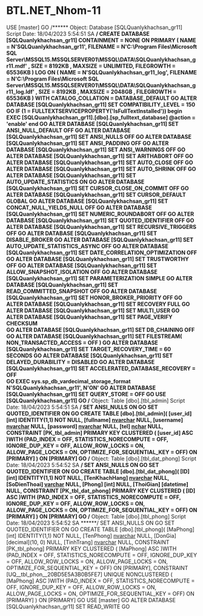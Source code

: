 # BTL.NET_Nhom-11
USE [master]
GO
/****** Object:  Database [SQLQuanlykhachsan_gr11]    Script Date: 18/04/2023 5:54:51 SA ******/
CREATE DATABASE [SQLQuanlykhachsan_gr11]
 CONTAINMENT = NONE
 ON  PRIMARY 
( NAME = N'SQLQuanlykhachsan_gr11', FILENAME = N'C:\Program Files\Microsoft SQL Server\MSSQL15.MSSQLSERVER01\MSSQL\DATA\SQLQuanlykhachsan_gr11.mdf' , SIZE = 8192KB , MAXSIZE = UNLIMITED, FILEGROWTH = 65536KB )
 LOG ON 
( NAME = N'SQLQuanlykhachsan_gr11_log', FILENAME = N'C:\Program Files\Microsoft SQL Server\MSSQL15.MSSQLSERVER01\MSSQL\DATA\SQLQuanlykhachsan_gr11_log.ldf' , SIZE = 8192KB , MAXSIZE = 2048GB , FILEGROWTH = 65536KB )
 WITH CATALOG_COLLATION = DATABASE_DEFAULT
GO
ALTER DATABASE [SQLQuanlykhachsan_gr11] SET COMPATIBILITY_LEVEL = 150
GO
IF (1 = FULLTEXTSERVICEPROPERTY('IsFullTextInstalled'))
begin
EXEC [SQLQuanlykhachsan_gr11].[dbo].[sp_fulltext_database] @action = 'enable'
end
GO
ALTER DATABASE [SQLQuanlykhachsan_gr11] SET ANSI_NULL_DEFAULT OFF 
GO
ALTER DATABASE [SQLQuanlykhachsan_gr11] SET ANSI_NULLS OFF 
GO
ALTER DATABASE [SQLQuanlykhachsan_gr11] SET ANSI_PADDING OFF 
GO
ALTER DATABASE [SQLQuanlykhachsan_gr11] SET ANSI_WARNINGS OFF 
GO
ALTER DATABASE [SQLQuanlykhachsan_gr11] SET ARITHABORT OFF 
GO
ALTER DATABASE [SQLQuanlykhachsan_gr11] SET AUTO_CLOSE OFF 
GO
ALTER DATABASE [SQLQuanlykhachsan_gr11] SET AUTO_SHRINK OFF 
GO
ALTER DATABASE [SQLQuanlykhachsan_gr11] SET AUTO_UPDATE_STATISTICS ON 
GO
ALTER DATABASE [SQLQuanlykhachsan_gr11] SET CURSOR_CLOSE_ON_COMMIT OFF 
GO
ALTER DATABASE [SQLQuanlykhachsan_gr11] SET CURSOR_DEFAULT  GLOBAL 
GO
ALTER DATABASE [SQLQuanlykhachsan_gr11] SET CONCAT_NULL_YIELDS_NULL OFF 
GO
ALTER DATABASE [SQLQuanlykhachsan_gr11] SET NUMERIC_ROUNDABORT OFF 
GO
ALTER DATABASE [SQLQuanlykhachsan_gr11] SET QUOTED_IDENTIFIER OFF 
GO
ALTER DATABASE [SQLQuanlykhachsan_gr11] SET RECURSIVE_TRIGGERS OFF 
GO
ALTER DATABASE [SQLQuanlykhachsan_gr11] SET  DISABLE_BROKER 
GO
ALTER DATABASE [SQLQuanlykhachsan_gr11] SET AUTO_UPDATE_STATISTICS_ASYNC OFF 
GO
ALTER DATABASE [SQLQuanlykhachsan_gr11] SET DATE_CORRELATION_OPTIMIZATION OFF 
GO
ALTER DATABASE [SQLQuanlykhachsan_gr11] SET TRUSTWORTHY OFF 
GO
ALTER DATABASE [SQLQuanlykhachsan_gr11] SET ALLOW_SNAPSHOT_ISOLATION OFF 
GO
ALTER DATABASE [SQLQuanlykhachsan_gr11] SET PARAMETERIZATION SIMPLE 
GO
ALTER DATABASE [SQLQuanlykhachsan_gr11] SET READ_COMMITTED_SNAPSHOT OFF 
GO
ALTER DATABASE [SQLQuanlykhachsan_gr11] SET HONOR_BROKER_PRIORITY OFF 
GO
ALTER DATABASE [SQLQuanlykhachsan_gr11] SET RECOVERY FULL 
GO
ALTER DATABASE [SQLQuanlykhachsan_gr11] SET  MULTI_USER 
GO
ALTER DATABASE [SQLQuanlykhachsan_gr11] SET PAGE_VERIFY CHECKSUM  
GO
ALTER DATABASE [SQLQuanlykhachsan_gr11] SET DB_CHAINING OFF 
GO
ALTER DATABASE [SQLQuanlykhachsan_gr11] SET FILESTREAM( NON_TRANSACTED_ACCESS = OFF ) 
GO
ALTER DATABASE [SQLQuanlykhachsan_gr11] SET TARGET_RECOVERY_TIME = 60 SECONDS 
GO
ALTER DATABASE [SQLQuanlykhachsan_gr11] SET DELAYED_DURABILITY = DISABLED 
GO
ALTER DATABASE [SQLQuanlykhachsan_gr11] SET ACCELERATED_DATABASE_RECOVERY = OFF  
GO
EXEC sys.sp_db_vardecimal_storage_format N'SQLQuanlykhachsan_gr11', N'ON'
GO
ALTER DATABASE [SQLQuanlykhachsan_gr11] SET QUERY_STORE = OFF
GO
USE [SQLQuanlykhachsan_gr11]
GO
/****** Object:  Table [dbo].[tbl_admin]    Script Date: 18/04/2023 5:54:51 SA ******/
SET ANSI_NULLS ON
GO
SET QUOTED_IDENTIFIER ON
GO
CREATE TABLE [dbo].[tbl_admin](
	[user_id] [int] IDENTITY(1,1) NOT NULL,
	[fullname] [nvarchar](100) NULL,
	[username] [nvarchar](50) NULL,
	[password] [nvarchar](50) NULL,
	[tel] [nchar](20) NULL,
 CONSTRAINT [PK_tbl_admin] PRIMARY KEY CLUSTERED 
(
	[user_id] ASC
)WITH (PAD_INDEX = OFF, STATISTICS_NORECOMPUTE = OFF, IGNORE_DUP_KEY = OFF, ALLOW_ROW_LOCKS = ON, ALLOW_PAGE_LOCKS = ON, OPTIMIZE_FOR_SEQUENTIAL_KEY = OFF) ON [PRIMARY]
) ON [PRIMARY]
GO
/****** Object:  Table [dbo].[tbl_dat_phong]    Script Date: 18/04/2023 5:54:52 SA ******/
SET ANSI_NULLS ON
GO
SET QUOTED_IDENTIFIER ON
GO
CREATE TABLE [dbo].[tbl_dat_phong](
	[ID] [int] IDENTITY(1,1) NOT NULL,
	[TenKhachHang] [nvarchar](100) NULL,
	[SoDienThoai] [varchar](50) NULL,
	[Phong] [int] NULL,
	[ThoiGian] [datetime] NULL,
 CONSTRAINT [PK_tbl_dat_phong] PRIMARY KEY CLUSTERED 
(
	[ID] ASC
)WITH (PAD_INDEX = OFF, STATISTICS_NORECOMPUTE = OFF, IGNORE_DUP_KEY = OFF, ALLOW_ROW_LOCKS = ON, ALLOW_PAGE_LOCKS = ON, OPTIMIZE_FOR_SEQUENTIAL_KEY = OFF) ON [PRIMARY]
) ON [PRIMARY]
GO
/****** Object:  Table [dbo].[tbl_phong]    Script Date: 18/04/2023 5:54:52 SA ******/
SET ANSI_NULLS ON
GO
SET QUOTED_IDENTIFIER ON
GO
CREATE TABLE [dbo].[tbl_phong](
	[MaPhong] [int] IDENTITY(1,1) NOT NULL,
	[TenPhong] [nvarchar](100) NULL,
	[DonGia] [decimal](10, 0) NULL,
	[TinhTrang] [nvarchar](100) NULL,
 CONSTRAINT [PK_tbl_phong] PRIMARY KEY CLUSTERED 
(
	[MaPhong] ASC
)WITH (PAD_INDEX = OFF, STATISTICS_NORECOMPUTE = OFF, IGNORE_DUP_KEY = OFF, ALLOW_ROW_LOCKS = ON, ALLOW_PAGE_LOCKS = ON, OPTIMIZE_FOR_SEQUENTIAL_KEY = OFF) ON [PRIMARY],
 CONSTRAINT [UQ__tbl_phon__20BD5E5A3B0B5FE7] UNIQUE NONCLUSTERED 
(
	[MaPhong] ASC
)WITH (PAD_INDEX = OFF, STATISTICS_NORECOMPUTE = OFF, IGNORE_DUP_KEY = OFF, ALLOW_ROW_LOCKS = ON, ALLOW_PAGE_LOCKS = ON, OPTIMIZE_FOR_SEQUENTIAL_KEY = OFF) ON [PRIMARY]
) ON [PRIMARY]
GO
USE [master]
GO
ALTER DATABASE [SQLQuanlykhachsan_gr11] SET  READ_WRITE 
GO
